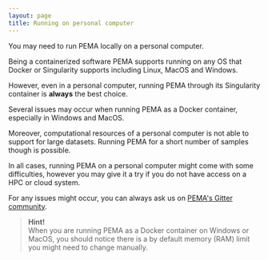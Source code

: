```yaml
---
layout: page
title: Running on personal computer
---
```


You may need to run PEMA locally on a personal computer. 

Being a containerized software PEMA supports running on any OS that Docker or Singularity supports including Linux, MacOS and Windows.

However, even in a personal computer, running PEMA through its Singularity container is **always** the best choice. 

Several issues may occur when running PEMA as a Docker container, especially in Windows and MacOS. 

Moreover, computational resources of a personal computer is not able to support for large datasets. Running PEMA for a short number of samples though is possible. 

In all cases, running PEMA on a personal computer might come with some difficulties, however you may give it a try if you do not have access on a HPC or cloud system. 

For any issues might occur, you can always ask us on [PEMA's Gitter community](https://gitter.im/pema-helpdesk/community).

> **Hint!**  <br/>
When you are running PEMA as a Docker container on Windows or MacOS, you should notice there is a by default memory (RAM) limit you might need to change manually.



